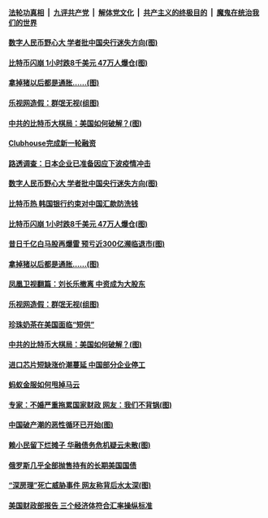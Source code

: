 

####  [法轮功真相](../../../../basic/blob/master/README.md?t=04200232) &nbsp;|&nbsp; [九评共产党](../../../../9ping.md/blob/master/README.md?t=04200232) &nbsp;|&nbsp; [解体党文化](../../../../jtdwh.md/blob/master/README.md?t=04200232)  &nbsp;|&nbsp; [共产主义的终极目的](../../../../gczydzjmd.md/blob/master/README.md?t=04200232) &nbsp;|&nbsp; [魔鬼在统治我们的世界](../../../../mgztzwmdsj.md/blob/master/README.md?t=04200232) 

#### [数字人民币野心大 学者批中国央行迷失方向(图)](../pages/p5/969235.md?t=04200232) 

#### [比特币闪崩 1小时跌8千美元 47万人爆仓(图)](../pages/p5/969196.md?t=04200232) 

#### [拿掉猪以后都是通胀……(图)](../pages/p5/969172.md?t=04200232) 

#### [乐视网造假：群氓无视(组图)](../pages/p5/969177.md?t=04200232) 

#### [中共的比特币大棋局：美国如何破解？(图)](../pages/p5/969174.md?t=04200232) 


#### [Clubhouse完成新一轮融资](../pages/p5/969238.md?t=04200232) 

#### [路透调查：日本企业已准备因应下波疫情冲击](../pages/p5/969237.md?t=04200232) 

#### [数字人民币野心大 学者批中国央行迷失方向(图)](../pages/p5/969235.md?t=04200232) 

#### [比特币热 韩国银行约束对中国汇款防洗钱](../pages/p5/969231.md?t=04200232) 

#### [比特币闪崩 1小时跌8千美元 47万人爆仓(图)](../pages/p5/969196.md?t=04200232) 

#### [昔日千亿白马股再爆雷 预亏近300亿濒临退市(图)](../pages/p5/969192.md?t=04200232) 

#### [拿掉猪以后都是通胀……(图)](../pages/p5/969172.md?t=04200232) 

#### [凤凰卫视翻篇：刘长乐撤离 中资成为大股东](../pages/p5/969183.md?t=04200232) 

#### [乐视网造假：群氓无视(组图)](../pages/p5/969177.md?t=04200232) 

#### [珍珠奶茶在美国面临“短供”](../pages/p5/969181.md?t=04200232) 

#### [中共的比特币大棋局：美国如何破解？(图)](../pages/p5/969174.md?t=04200232) 

#### [进口芯片短缺涨价潮蔓延 中国部分企业停工](../pages/p5/969152.md?t=04200232) 

#### [蚂蚁金服如何甩掉马云](../pages/p5/969116.md?t=04200232) 


#### [专家：不婚严重拖累国家财政 网友：我们不背锅(图)](../pages/p5/969077.md?t=04200232) 

#### [中国破产潮的恶性循环已开始(图)](../pages/p5/969047.md?t=04200232) 

#### [赖小民留下烂摊子 华融债务危机疑云未散(图)](../pages/p5/969040.md?t=04200232) 

#### [俄罗斯几乎全部抛售持有的长期美国国债](../pages/p5/969032.md?t=04200232) 

#### [“深房理”死亡威胁事件 网友称背后水太深(图)](../pages/p5/968987.md?t=04200232) 

#### [美国财政部报告 三个经济体符合汇率操纵标准](../pages/p5/969031.md?t=04200232) 

